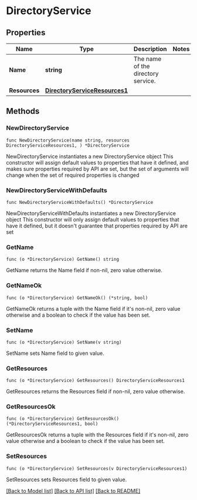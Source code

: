 # DirectoryService

## Properties

Name | Type | Description | Notes
------------ | ------------- | ------------- | -------------
**Name** | **string** | The name of the directory service. | 
**Resources** | [**DirectoryServiceResources1**](DirectoryServiceResources1.md) |  | 

## Methods

### NewDirectoryService

`func NewDirectoryService(name string, resources DirectoryServiceResources1, ) *DirectoryService`

NewDirectoryService instantiates a new DirectoryService object
This constructor will assign default values to properties that have it defined,
and makes sure properties required by API are set, but the set of arguments
will change when the set of required properties is changed

### NewDirectoryServiceWithDefaults

`func NewDirectoryServiceWithDefaults() *DirectoryService`

NewDirectoryServiceWithDefaults instantiates a new DirectoryService object
This constructor will only assign default values to properties that have it defined,
but it doesn't guarantee that properties required by API are set

### GetName

`func (o *DirectoryService) GetName() string`

GetName returns the Name field if non-nil, zero value otherwise.

### GetNameOk

`func (o *DirectoryService) GetNameOk() (*string, bool)`

GetNameOk returns a tuple with the Name field if it's non-nil, zero value otherwise
and a boolean to check if the value has been set.

### SetName

`func (o *DirectoryService) SetName(v string)`

SetName sets Name field to given value.


### GetResources

`func (o *DirectoryService) GetResources() DirectoryServiceResources1`

GetResources returns the Resources field if non-nil, zero value otherwise.

### GetResourcesOk

`func (o *DirectoryService) GetResourcesOk() (*DirectoryServiceResources1, bool)`

GetResourcesOk returns a tuple with the Resources field if it's non-nil, zero value otherwise
and a boolean to check if the value has been set.

### SetResources

`func (o *DirectoryService) SetResources(v DirectoryServiceResources1)`

SetResources sets Resources field to given value.



[[Back to Model list]](../README.md#documentation-for-models) [[Back to API list]](../README.md#documentation-for-api-endpoints) [[Back to README]](../README.md)


